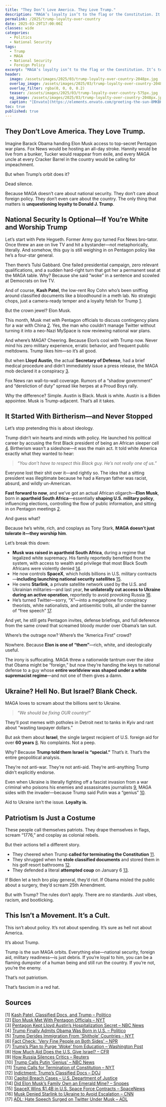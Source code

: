 ```yaml
---
title: "They Don’t Love America. They Love Trump."
description: "MAGA’s loyalty isn’t to the flag or the Constitution. It’s to a washed-up game show host."
permalink: /2025/trump-loyalty-over-country
date: 2025-03-29T17:00:00Z
classes: wide
categories:
  - Politics
  - National Security
tags:
  - Trump
  - MAGA
  - National Security
  - Foreign Policy
excerpt: "MAGA’s loyalty isn’t to the flag or the Constitution. It’s to a washed-up game show host."
header:
  image: /assets/images/2025/03/trump-loyalty-over-country-2048px.jpg
  overlay_image: /assets/images/2025/03/trump-loyalty-over-country-2048px.jpg
  overlay_filter: rgba(0, 0, 0, 0.2)
  teaser: /assets/images/2025/03/trump-loyalty-over-country-575px.jpg
  og_image: /assets/images/2025/03/trump-loyalty-over-country-2048px.jpg
  caption: "[Envato](https://elements.envato.com/greeting-the-sun-8MKBKAF)"
toc: true
published: true
---
```


## They Don’t Love America. They Love Trump.

Imagine Barack Obama handing Elon Musk access to top-secret Pentagon war plans. Fox News would be hosting an all-day stroke. Hannity would be live from a bunker, Tucker would reappear from exile, and every MAGA uncle at every Cracker Barrel in the country would be calling for impeachment.

But when Trump’s orbit does it?

Dead silence.

Because MAGA doesn’t care about national security. They don’t care about foreign policy. They don’t even care about the country. The only thing that matters is **unquestioning loyalty to Donald J. Trump**.

## National Security Is Optional—If You’re White and Worship Trump

Let’s start with Pete Hegseth. Former Army guy turned Fox News bro-tator. Once threw an axe on live TV and hit a bystander—not metaphorically, literally. And somehow, this guy is still weighing in on Pentagon policy like he’s a four-star general.

Then there’s Tulsi Gabbard. One failed presidential campaign, zero relevant qualifications, and a sudden hard-right turn that got her a permanent seat at the MAGA table. Why? Because she said “woke” in a sentence and scowled at Democrats on live TV.

And of course, **Kash Patel**, the low-rent Roy Cohn who’s been sniffing around classified documents like a bloodhound in a meth lab. No strategic chops, just a camera-ready temper and a loyalty fetish for Trump [1](https://www.politico.com/news/2022/08/13/kash-patel-classified-documents-trump-00051652).

But the crown jewel? Elon Musk.

This month, Musk met with Pentagon officials to discuss contingency plans for a war with China [2](https://www.nytimes.com/2024/03/21/us/politics/elon-musk-pentagon-meeting.html). Yes, the man who couldn’t manage Twitter without turning it into a neo-Nazi MySpace is now reviewing national war plans.

And where’s MAGA? Cheering. Because Elon’s cool with Trump now. Never mind his zero military experience, erratic behavior, and frequent public meltdowns. Trump likes him—so it’s all good.

But when **Lloyd Austin**, the actual **Secretary of Defense**, had a brief medical procedure and didn’t immediately issue a press release, the MAGA mob declared it a conspiracy [3](https://www.nbcnews.com/politics/national-security/pentagon-kept-defense-secretary-lloyd-austins-hospitalization-secret-rcna131676).  

Fox News ran wall-to-wall coverage. Rumors of a “shadow government” and “dereliction of duty” spread like herpes at a Proud Boys rally.  

Why the difference? Simple. Austin is Black. Musk is white. Austin is a Biden appointee. Musk is Trump-adjacent. That’s all it takes.

## It Started With Birtherism—and Never Stopped

Let’s stop pretending this is about ideology.

Trump didn’t win hearts and minds with policy. He launched his political career by accusing the first Black president of being an African sleeper cell [4](https://www.politico.com/story/2016/09/donald-trump-obama-birther-228304). Birtherism wasn’t a sideshow—it was the main act. It told white America exactly what they wanted to hear:

> *“You don’t have to respect this Black guy. He’s not really one of us.”*

Everyone lost their shit over it—and rightly so. The idea that a sitting president was illegitimate because he had a Kenyan father was racist, absurd, and wildly un-American.

**Fast forward to now**, and we’ve got an actual African oligarch—**Elon Musk**, born in **apartheid South Africa**—essentially **shaping U.S. military policy**, influencing elections, controlling the flow of public information, and sitting in on Pentagon meetings [2](https://www.nytimes.com/2024/03/21/us/politics/elon-musk-pentagon-meeting.html).  

And guess what?

Because he’s white, rich, and cosplays as Tony Stark, **MAGA doesn’t just tolerate it—they worship him**.

Let’s break this down:

- **Musk was raised in apartheid South Africa**, during a regime that legalized white supremacy. His family reportedly benefited from the system, with access to wealth and privilege that most Black South Africans were violently denied [14](https://www.snopes.com/fact-check/elon-musk-emerald-mine/).  
- He now controls **SpaceX**, which holds billions in U.S. military contracts—**including launching national security satellites** [15](https://spacenews.com/spacex-wins-1-4-billion-u-s-space-force-launch-contracts/).
- He owns **Starlink**, a private satellite network used by the U.S. and Ukrainian militaries—and last year, **he unilaterally cut access to Ukraine during an active operation**, reportedly to avoid provoking Russia [16](https://www.cnn.com/2023/09/08/politics/elon-musk-ukraine-russia-drone/index.html).
- He’s turned Twitter—sorry, “X”—into a megaphone for conspiracy theorists, white nationalists, and antisemitic trolls, all under the banner of “free speech” [17](https://www.adl.org/resources/press-release/adl-report-documents-proliferation-hate-twitter-following-musk-takeover).

And yet, he still gets Pentagon invites, defense briefings, and full deference from the same crowd that screamed bloody murder over Obama’s tan suit.

Where’s the outrage now? Where’s the “America First” crowd?

Nowhere. Because **Elon is one of “them”**—rich, white, and ideologically useful.

The irony is suffocating. MAGA threw a nationwide tantrum over the *idea* that Obama might be “foreign,” but now they’re handing the keys to national defense to a guy whose **entire worldview was shaped under a white supremacist regime**—and not one of them gives a damn.

## Ukraine? Hell No. But Israel? Blank Check.

MAGA loves to scream about the billions sent to Ukraine.

> *“We should be fixing OUR country!”*

They’ll post memes with potholes in Detroit next to tanks in Kyiv and rant about “wasting taxpayer dollars.”

But ask them about **Israel**, the single largest recipient of U.S. foreign aid for over **60 years** [8](https://www.cfr.org/backgrounder/how-much-aid-does-us-give-israel). No complaints. Not a peep.

Why? Because **Trump told them Israel is “special.”** That’s it. That’s the entire geopolitical analysis.

They’re not anti-war. They’re not anti-aid. They’re anti-anything Trump didn’t explicitly endorse.

Even when Ukraine is literally fighting off a fascist invasion from a war criminal who poisons his enemies and assassinates journalists [9](https://www.reuters.com/world/europe/how-russia-has-silenced-its-critics-under-putin-2024-02-16/), MAGA sides with the invader—because Trump said Putin was a “genius” [10](https://www.nbcnews.com/politics/donald-trump/trump-calls-putin-genius-says-russia-invasion-ukraine-smart-rcna17417).

Aid to Ukraine isn’t the issue. **Loyalty is.**

## Patriotism Is Just a Costume

These people call themselves patriots. They drape themselves in flags, scream “1776,” and cosplay as colonial rebels.

But their actions tell a different story.

- They cheered when Trump **called for terminating the Constitution** [11](https://www.nytimes.com/2022/12/03/us/politics/trump-constitution-truth-social.html).
- They shrugged when he **stole classified documents** and stored them in his golf resort bathrooms [12](https://www.justice.gov/storage/US_v_Trump-Nauta_23-80101.pdf).
- They defended a literal **attempted coup** on January 6 [13](https://www.justice.gov/usao-dc/capitol-breach-cases).

If Biden let a tech bro play general, they’d riot. If Obama misled the public about a surgery, they’d scream 25th Amendment.

But with Trump? The rules don’t apply. There are no standards. Just vibes, racism, and bootlicking.

## This Isn’t a Movement. It’s a Cult.

This isn’t about policy. It’s not about spending. It’s sure as hell not about America.

It’s about Trump.

Trump is the sun MAGA orbits. Everything else—national security, foreign aid, military readiness—is just debris. If you’re loyal to him, you can be a flaming dumpster of a human being and still run the country. If you’re not, you’re the enemy.

That’s not patriotism.

That’s fascism in a red hat.

## Sources
<a name="sources"></a>
[1] <a href="https://www.politico.com/news/2022/08/13/kash-patel-classified-documents-trump-00051652">Kash Patel, Classified Docs, and Trump – Politico</a>  
[2] <a href="https://www.nytimes.com/2024/03/21/us/politics/elon-musk-pentagon-meeting.html">Elon Musk Met With Pentagon Officials – NYT</a>  
[3] <a href="https://www.nbcnews.com/politics/national-security/pentagon-kept-defense-secretary-lloyd-austins-hospitalization-secret-rcna131676">Pentagon Kept Lloyd Austin’s Hospitalization Secret – NBC News</a>  
[4] <a href="https://www.politico.com/story/2016/09/donald-trump-obama-birther-228304">Trump Finally Admits Obama Was Born in U.S. – Politico</a>  
[5] <a href="https://www.nytimes.com/2018/01/11/us/politics/trump-shithole-countries.html">Trump Derides Immigration From 'Shithole' Countries – NYT</a>  
[6] <a href="https://www.npr.org/2020/09/29/917737690/fact-check-trump-said-there-were-very-fine-people-on-both-sides-in-charlottesville">Fact Check: 'Very Fine People on Both Sides' – NPR</a>  
[7] <a href="https://www.washingtonpost.com/education/2023/06/17/trump-education-plan-culture-wars/">Trump’s Plan to Purge 'Woke' from Education – Washington Post</a>  
[8] <a href="https://www.cfr.org/backgrounder/how-much-aid-does-us-give-israel">How Much Aid Does the U.S. Give Israel? – CFR</a>  
[9] <a href="https://www.reuters.com/world/europe/how-russia-has-silenced-its-critics-under-putin-2024-02-16/">How Russia Silences Critics – Reuters</a>  
[10] <a href="https://www.nbcnews.com/politics/donald-trump/trump-calls-putin-genius-says-russia-invasion-ukraine-smart-rcna17417">Trump Calls Putin 'Genius' – NBC News</a>  
[11] <a href="https://www.nytimes.com/2022/12/03/us/politics/trump-constitution-truth-social.html">Trump Calls for Termination of Constitution – NYT</a>  
[12] <a href="https://www.justice.gov/storage/US_v_Trump-Nauta_23-80101.pdf">Indictment: Trump’s Classified Docs – DOJ</a>  
[13] <a href="https://www.justice.gov/usao-dc/capitol-breach-cases">Capitol Breach Cases – U.S. Department of Justice</a>  
[14] <a href="https://www.snopes.com/fact-check/elon-musk-emerald-mine/">Did Elon Musk’s Family Own an Emerald Mine? – Snopes</a>  
[15] <a href="https://spacenews.com/spacex-wins-1-4-billion-u-s-space-force-launch-contracts/">SpaceX Wins $1.4B in U.S. Space Force Contracts – SpaceNews</a>  
[16] <a href="https://www.cnn.com/2023/09/08/politics/elon-musk-ukraine-russia-drone/index.html">Musk Denied Starlink to Ukraine to Avoid Escalation – CNN</a>  
[17] <a href="https://www.adl.org/resources/press-release/adl-report-documents-proliferation-hate-twitter-following-musk-takeover">ADL: Hate Speech Surged on Twitter Under Musk – ADL</a>